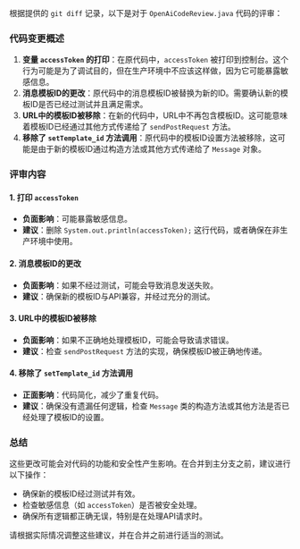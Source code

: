 根据提供的 `git diff` 记录，以下是对于 `OpenAiCodeReview.java` 代码的评审：

### 代码变更概述
1. **变量 `accessToken` 的打印**：在原代码中，`accessToken` 被打印到控制台。这个行为可能是为了调试目的，但在生产环境中不应该这样做，因为它可能暴露敏感信息。
2. **消息模板ID的更改**：原代码中的消息模板ID被替换为新的ID。需要确认新的模板ID是否已经过测试并且满足需求。
3. **URL中的模板ID被移除**：在新的代码中，URL中不再包含模板ID。这可能意味着模板ID已经通过其他方式传递给了 `sendPostRequest` 方法。
4. **移除了 `setTemplate_id` 方法调用**：原代码中的模板ID设置方法被移除，这可能是由于新的模板ID通过构造方法或其他方式传递给了 `Message` 对象。

### 评审内容

#### 1. 打印 `accessToken`
- **负面影响**：可能暴露敏感信息。
- **建议**：删除 `System.out.println(accessToken);` 这行代码，或者确保在非生产环境中使用。

#### 2. 消息模板ID的更改
- **负面影响**：如果不经过测试，可能会导致消息发送失败。
- **建议**：确保新的模板ID与API兼容，并经过充分的测试。

#### 3. URL中的模板ID被移除
- **负面影响**：如果不正确地处理模板ID，可能会导致请求错误。
- **建议**：检查 `sendPostRequest` 方法的实现，确保模板ID被正确地传递。

#### 4. 移除了 `setTemplate_id` 方法调用
- **正面影响**：代码简化，减少了重复代码。
- **建议**：确保没有遗漏任何逻辑，检查 `Message` 类的构造方法或其他方法是否已经处理了模板ID的设置。

### 总结
这些更改可能会对代码的功能和安全性产生影响。在合并到主分支之前，建议进行以下操作：
- 确保新的模板ID经过测试并有效。
- 检查敏感信息（如 `accessToken`）是否被安全处理。
- 确保所有逻辑都正确无误，特别是在处理API请求时。

请根据实际情况调整这些建议，并在合并之前进行适当的测试。